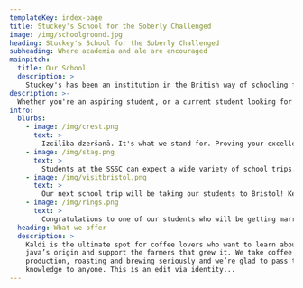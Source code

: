 ```yaml
---
templateKey: index-page
title: Stuckey's School for the Soberly Challenged
image: /img/schoolground.jpg
heading: Stuckey's School for the Soberly Challenged
subheading: Where academia and ale are encouraged
mainpitch:
  title: Our School
  description: >
    Stuckey's has been an institution in the British way of schooling for generations. Many a Stuckey has passed through the school, going on to achieve great things. It is true that one of our alumni, Sam, is now even a full time Brewer. 
description: >-
  Whether you're an aspiring student, or a current student looking for information regarding upcoming trips and acitivities, you're in the right place. Have a look around, and get in touch with any of our teachers if you need a prospectus or more information.
intro:
  blurbs:
    - image: /img/crest.png
      text: >
        Izcilība dzeršanā. It's what we stand for. Proving your excellence in drinking is one of the first steps towards becoming a student at the SSSC. But once you're in, you're in for good.
    - image: /img/stag.png
      text: >
        Students at the SSSC can expect a wide variety of school trips. Whether you're a stag or not, you'll  find our enrichment programs extremely enlightening.
    - image: /img/visitbristol.png
      text: >
        Our next school trip will be taking our students to Bristol! Keep an eye out on our blog posts for information on what you'll need & for live updates!
    - image: /img/rings.png
      text: >
        Congratulations to one of our students who will be getting married this summer!
  heading: What we offer
  description: >
    Kaldi is the ultimate spot for coffee lovers who want to learn about their
    java’s origin and support the farmers that grew it. We take coffee
    production, roasting and brewing seriously and we’re glad to pass that
    knowledge to anyone. This is an edit via identity...
---
```

